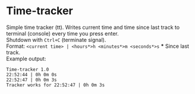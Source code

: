 # Time-tracker
Simple time tracker (tt). Writes current time and time since last track to terminal (console) every time you press enter.  
Shutdown with `Ctrl+C` (terminate signal).  
Format: `<current time> | <hours*>h <minutes*>m <seconds*>s` __*__ Since last track.  
Example output:
```
Time-tracker 1.0
22:52:44 | 0h 0m 0s
22:52:47 | 0h 0m 3s
Tracker works for 22:52:47 | 0h 0m 3s
```